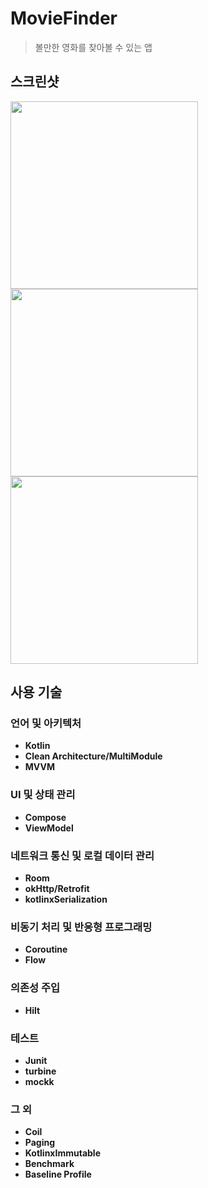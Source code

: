 # MovieFinder
> 볼만한 영화를 찾아볼 수 있는 앱

## 스크린샷
<div> 
    <img width="300" src ="https://github.com/user-attachments/assets/1e9b7deb-59df-49ef-be78-b602235ab3ab"> 
    <img width="300" src ="https://github.com/user-attachments/assets/477842f2-1f74-43bc-bdc2-7efc3ff42b32"> 
    <img width="300" src ="https://github.com/user-attachments/assets/77c53b85-a375-4027-a049-3155294a19cd"> 
</div> 

## 사용 기술
### 언어 및 아키텍처
- **Kotlin**
- **Clean Architecture/MultiModule**
- **MVVM**
### UI 및 상태 관리
- **Compose**
- **ViewModel**
### 네트워크 통신 및 로컬 데이터 관리
- **Room**
- **okHttp/Retrofit**
- **kotlinxSerialization**
### 비동기 처리 및 반응형 프로그래밍
- **Coroutine**
- **Flow**
### 의존성 주입
- **Hilt**
### 테스트
- **Junit**
- **turbine**
- **mockk**
### 그 외
- **Coil**
- **Paging**
- **KotlinxImmutable**
- **Benchmark**
- **Baseline Profile**
